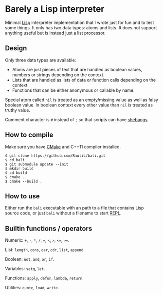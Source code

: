 # Barely a Lisp interpreter

Minimal [Lisp] interpreter implementation that I wrote just for fun and to
test some things. It only has two data types: atoms and lists. It does not
support anything useful but is instead just a list processor.

## Design

Only three data types are available:

- Atoms are just pieces of text that are handled as boolean values, numbers
  or strings depending on the context.
- Lists that are handled as lists of data or function calls depending on the
  context.
- Functions that can be either anonymous or callable by name.

Special atom called `nil` is treated as an empty/missing value as well as falsy
boolean value. In boolean context every other value than `nil` is treated as
truthy value.

Comment character is `#` instead of `;` so that scripts can have [shebangs].

## How to compile

Make sure you have [CMake] and C++11 compiler installed.

```shell
$ git clone https://github.com/RauliL/bali.git
$ cd bali
$ git submodule update --init
$ mkdir build
$ cd build
$ cmake ..
$ cmake --build .
```

## How to use

Either run the `bali` executable with an path to a file that contains Lisp
source code, or just `bali` without a filename to start [REPL].

## Builtin functions / operators

Numeric: `+`, `-`, `*`, `/`, `=`, `<`, `>`, `<=`, `>=`.

List: `length`, `cons`, `car`, `cdr`, `list`, `append`.

Boolean: `not`, `and`, `or`, `if`.

Variables: `setq`, `let`.

Functions: `apply`, `defun`, `lambda`, `return`.

Utilities: `quote`, `load`, `write`.

[Lisp]: https://en.wikipedia.org/wiki/Lisp_(programming_language)
[shebangs]: https://en.wikipedia.org/wiki/Shebang_(Unix)
[CMake]: https://www.cmake.org
[REPL]: https://en.wikipedia.org/wiki/Read%E2%80%93eval%E2%80%93print_loop
